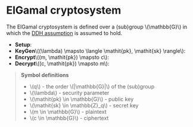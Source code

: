 # ElGamal cryptosystem
The ElGamal cryptosystem is defined over a (sub)group \\(\mathbb{G}\\) in which the [DDH assumption](./ddh.md) is assumed to hold.

- **Setup**: 
- **KeyGen**\\((\lambda) \mapsto \langle \mathit{pk}, \mathit{sk} \rangle\\): 
- **Encrypt**\\((m, \mathit{pk}) \mapsto c\\): 
- **Decrypt**\\((c, \mathit{pk}) \mapsto m\\): 

> **Symbol definitions**
> - \\(q\\) - the order \\(|\mathbb{G}|\\) of the (sub)group
> - \\(\lambda\\) - security parameter
> - \\(\mathit{pk} \in \mathbb{G}\\) - public key
> - \\(\mathit{sk} \in \mathbb{Z}_q\\) - secret key
> - \\(m \in \mathbb{G}\\) - plaintext
> - \\(c \in \mathbb{G}\\) - ciphertext

